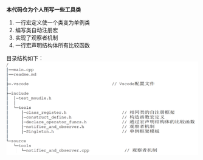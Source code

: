 **本代码仓为个人所写一些工具类**
  
 1. 一行宏定义使一个类变为单例类  
 2. 编写类自动注册宏  
 3. 实现了观察者机制  
 4. 一行宏声明结构体所有比较函数  

目录结构如下：  
![image](https://github.com/ZhiyuZhang1994/my_tool_repo/blob/master/image/index_structure.png)
